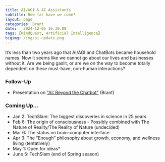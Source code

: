 ```yaml
---
title: AI/AGI & AI Assistants
subtitle: How far have we come?
layout: page
categories: Brant
date:   2024-12-05 16:30:00
tags: [MindQuest, Artificial Intelligence]
bigimg: /img/ai-update.png
---
```


It’s less than two years ago that AI/AGI and ChatBots became household names. 
Now it seems like we cannot go about our lives and businesses without it. 
Are we being gaslit, or are we on the way to become totally dependent on these
 must-have, non-human interactions?

### Follow-Up

- Presentation on ["AI: Beyond the Chatbot"](https://tana.pub/pF0Nbo2HIZnN/ai-beyond-the-chatbot) (Brant)


### Coming Up...

- Jan 2: TechSlam: The biggest discoveries in science in 25 years
- Feb 6: The origin of consciousness - Possibly combined with The Nature of Reality/The Reality of Nature (undecided)
- Mar 6: The status on brain-computer interface
- Apr 3: The “Enough” philosophy about growth, economy, and wellness living (tentatively)
- May 1: Open for ideas*
- June 5: TechSlam (end of Spring season)